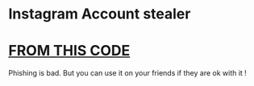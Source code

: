 # Instagram Account stealer 

# [FROM THIS CODE](https://github.com/GarudaID/ig-phising)


Phishing is bad. But you can use it on your friends if they are ok with it !
